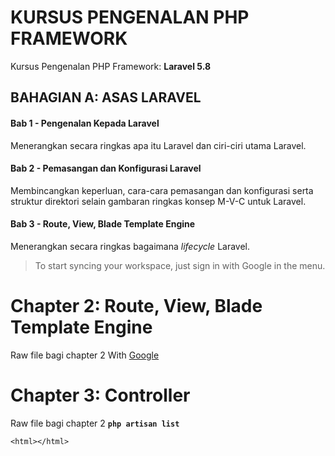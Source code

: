 # KURSUS PENGENALAN PHP FRAMEWORK 
Kursus Pengenalan PHP Framework: **Laravel 5.8**


## BAHAGIAN A: ASAS LARAVEL
#### Bab 1 - Pengenalan Kepada Laravel

Menerangkan secara ringkas apa itu Laravel dan ciri-ciri utama Laravel.


#### Bab 2 - Pemasangan dan Konfigurasi Laravel

Membincangkan keperluan, cara-cara pemasangan dan konfigurasi serta struktur direktori selain gambaran ringkas konsep M-V-C untuk Laravel.


#### Bab 3 - Route, View, Blade Template Engine

Menerangkan secara ringkas bagaimana *lifecycle* Laravel.


> To start syncing your workspace, just sign in with Google in the menu.


# Chapter 2: Route, View, Blade Template Engine
Raw file bagi chapter 2
With [Google](http://google.com/)


# Chapter 3: Controller
Raw file bagi chapter 2
**`php artisan list`**

`<html></html>`
